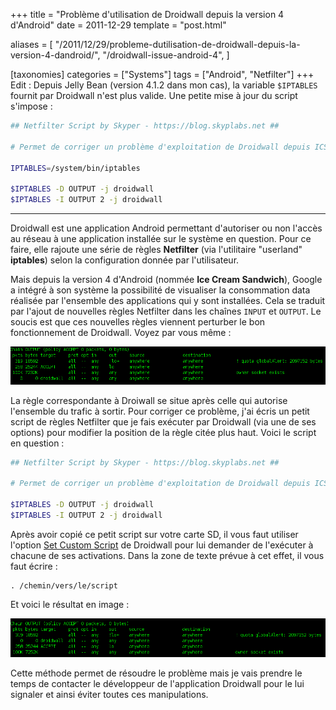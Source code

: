 +++
title = "Problème d'utilisation de Droidwall depuis la version 4 d'Android"
date = 2011-12-29
template = "post.html"

aliases = [
  "/2011/12/29/probleme-dutilisation-de-droidwall-depuis-la-version-4-dandroid/",
  "/droidwall-issue-android-4",
]

[taxonomies]
categories = ["Systems"]
tags = ["Android", "Netfilter"]
+++
Edit : Depuis Jelly Bean (version 4.1.2 dans mon cas), la variable `$IPTABLES`
fournit par Droidwall n'est plus valide. Une petite mise à jour du script
s'impose :

```bash
## Netfilter Script by Skyper - https://blog.skyplabs.net ##

# Permet de corriger un problème d'exploitation de Droidwall depuis ICS.

IPTABLES=/system/bin/iptables

$IPTABLES -D OUTPUT -j droidwall
$IPTABLES -I OUTPUT 2 -j droidwall
```

* * *

Droidwall est une application Android permettant d'autoriser ou non l'accès au
réseau à une application installée sur le système en question. Pour ce faire,
elle rajoute une série de règles **Netfilter** (via l'utilitaire "userland"
**iptables**) selon la configuration donnée par l'utilisateur.

<!-- more -->

Mais depuis la version 4 d'Android (nommée **Ice Cream Sandwich**), Google a
intégré à son système la possibilité de visualiser la consommation data réalisée
par l'ensemble des applications qui y sont installées. Cela se traduit par
l'ajout de nouvelles règles Netfilter dans les chaînes `INPUT` et `OUTPUT`. Le
soucis est que ces nouvelles règles viennent perturber le bon fonctionnement de
Droidwall. Voyez par vous même :

![Screenshot Netfilter Android - before](probleme-droidwall-1.png)

La règle correspondante à Droiwall se situe après celle qui autorise l'ensemble
du trafic à sortir. Pour corriger ce problème, j'ai écris un petit script de
règles Netfilter que je fais exécuter par Droidwall (via une de ses options)
pour modifier la position de la règle citée plus haut. Voici le script en
question :

```bash
## Netfilter Script by Skyper - https://blog.skyplabs.net ##

# Permet de corriger un problème d'exploitation de Droidwall depuis ICS.

$IPTABLES -D OUTPUT -j droidwall
$IPTABLES -I OUTPUT 2 -j droidwall
```

Après avoir copié ce petit script sur votre carte SD, il vous faut utiliser
l'option [Set Custom Script][droidwall-custom-script] de Droidwall pour lui
demander de l'exécuter à chacune de ses activations. Dans la zone de texte
prévue à cet effet, il vous faut écrire :

```
. /chemin/vers/le/script
```

Et voici le résultat en image :

![Screenshot Netfilter Android - after](probleme-droidwall-2.png)

Cette méthode permet de résoudre le problème mais je vais prendre le temps de
contacter le développeur de l'application Droidwall pour le lui signaler et
ainsi éviter toutes ces manipulations.

 [droidwall-custom-script]: https://code.google.com/p/droidwall/wiki/CustomScripts "Set Custom Script"
